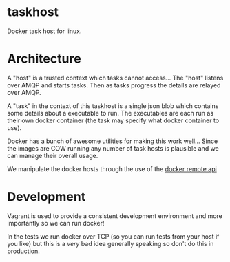 taskhost
========

Docker task host for linux.

# Architecture

A "host" is a trusted context which tasks cannot access... The "host"
listens over AMQP and starts tasks. Then as tasks progress the details
are relayed over AMQP.

A "task" in the context of this taskhost is a single json blob which
contains some details about a executable to run. The executables are
each run as their own docker container (the task may specify what docker
container to use).

Docker has a bunch of awesome utilities for making this work well...
Since the images are COW running any number of task hosts is plausible
and we can manage their overall usage.

We manipulate the docker hosts through the use of the [docker remote
api]([http://docs.docker.io/en/latest/api/docker_remote_api_v1.8/)

# Development

Vagrant is used to provide a consistent development environment and more
importantly so we can run docker!

In the tests we run docker over TCP (so you can run tests from your host
if you like) but this is a _very_ bad idea generally speaking so don't
do this in production.
